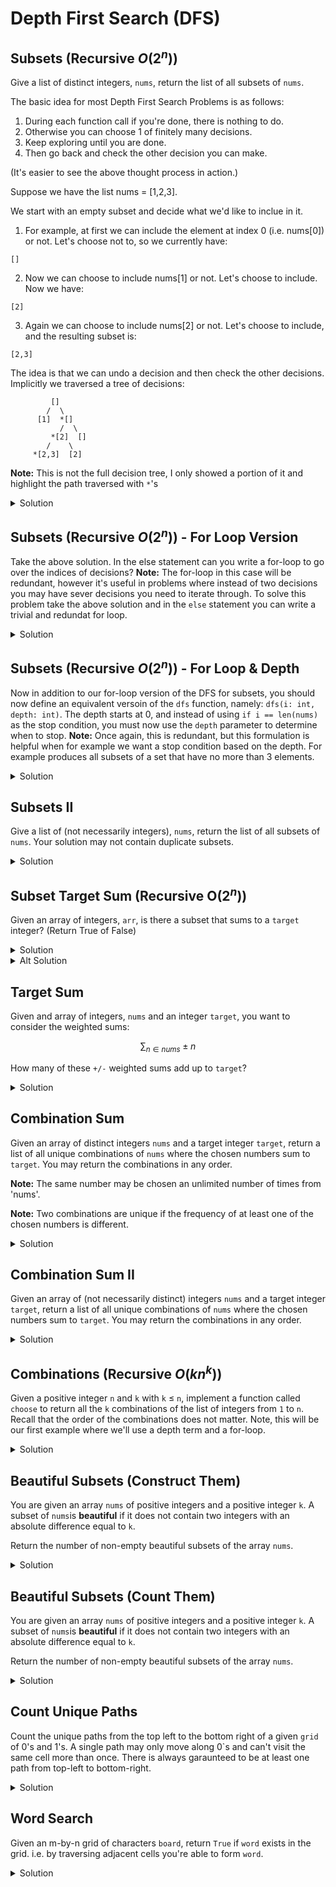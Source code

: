 # Depth First Search (DFS)

## Subsets (Recursive $O(2^n)$)

Give a list of distinct integers, `nums`, return the list of all subsets of `nums`.

The basic idea for most Depth First Search Problems is as follows:

1. During each function call if you're done, there is nothing to do.
2. Otherwise you can choose 1 of finitely many decisions.
3. Keep exploring until you are done. 
4. Then go back and check the other decision you can make.

(It's easier to see the above thought process in action.)

Suppose we have the list nums = [1,2,3].

We start with an empty subset and decide what we'd like to inclue in it.

1. For example, at first we can include the element at index 0 (i.e. nums[0]) or not. Let's choose not to, so we currently have:

```
[]
```

2. Now we can choose to include nums[1] or not. Let's choose to include. Now we have: 

```
[2]
```

3. Again we can choose to include nums[2] or not. Let's choose to include, and the resulting subset is:

```
[2,3]
```

The idea is that we can undo a decision and then check the other decisions.
Implicitly we traversed a tree of decisions:

```
         []
        /  \
      [1]  *[]
           /  \
         *[2]  []
        /    \
     *[2,3]  [2]
```
**Note:** This is not the full decision tree, I only showed a portion of it and 
highlight the path traversed with `*`'s

<details>
<summary>Solution</summary>

<pre><code class="language-python">
def subsets(nums: List[int]) -> List[List[int]]:
    res = [] # the result is going to be list of subsets
    subset = [] # a specific subset we'll construct

    dfs(i: int) -> None:
        ''' 
        At index i, we make a choice to add nums[i] to subset or not
        '''
        if i == len(nums): # if you reached the end of nums
            res.append(subset.copy())
            return
        else:              # you didn't exhause all your choices yet
            subset.append(nums[i])
            dfs(i+1)       # go to the next index: i+1

            # this gets called once dfs(i+1) returned. 
            # so undo adding nums[i]
            subset.pop() 

            # now we are on the path where we decided not to include nums[i]
            dfs(i+1) 
    dfs(0) # start the algorithm as index 0

    return res # dfs(0) has finished and res is populated with all the subsets of nums
print(subsets([1,2,3]))
</code></pre>
</details>

## Subsets (Recursive $O(2^n)$) - For Loop Version

Take the above solution. In the else statement can you write a for-loop to 
go over the indices of decisions? **Note:** The for-loop in this case will 
be redundant, however it's useful in problems where instead of two decisions 
you may have sever decisions you need to iterate through. To solve this problem take the above solution and in the `else` statement you can write 
a trivial and redundat for loop.

<details>
<summary>Solution</summary>

<pre><code class="language-python">
def subsets(nums: List[int]) -> List[List[int]]:
    res = []
    subset = []

    dfs(i: int) -> None:
        if i == len(nums):
            res.append(subset.copy())
            return
        else:
            for j in range(i+1, i+2):
                subset.append(nums[i])
                dfs(j)
                subset.pop() 
                dfs(j) 
    dfs(0)
    return res
print(subsets([1,2,3]))
</code></pre>
</details>

## Subsets (Recursive $O(2^n)$) - For Loop & Depth

Now in addition to our for-loop version of the DFS for subsets, you should 
now define an equivalent versoin of the `dfs` function, namely: `dfs(i: int, depth: int)`. The depth starts at 0, and instead of using `if i == len(nums)` 
as the stop condition, you must now use the `depth` parameter to determine 
when to stop. **Note:** Once again, this is redundant, but this formulation 
is helpful when for example we want a stop condition based on the depth. 
For example produces all subsets of a set that have no more than 3 elements.

<details>
<summary>Solution</summary>

<pre><code class="language-python">
def subsets(nums: List[int]) -> List[List[int]]:
    res = []
    subset = []
    dfs(i: int, depth: int) -> None:
        if depth == len(nums):
            res.append(subset.copy())
            return
        else:
            for j in range(i+1, i+2):
                subset.append(nums[i])
                dfs(j, depth+1)
                subset.pop() 
                dfs(j, depth+1) 
    dfs(0, 0)
    return res
print(subsets([1,2,3]))
</code></pre>
</details>

## Subsets II

Give a list of (not necessarily integers), `nums`, return the list of all subsets of `nums`.
Your solution may not contain duplicate subsets.

<details>
<summary>Solution</summary>

<pre><code class="language-python">
def subsets_no_dup(nums: List[int]) -> List[List[int]]:
    nums.sort()
    res = []
    tmp = []
    def dfs(i: int) -> None:
    if i == len(nums):
        if tmp not in res:
            res.append(tmp.copy())
            return
        else:
            return
    else:
        tmp.append(nums[i])
        dfs(i+1)
        tmp.pop()
        dfs(i+1)
    dfs(0)
    return res
</code></pre>
</details>



## Subset Target Sum (Recursive O($2^n$))

Given an array of integers, `arr`, is there a subset that sums to a `target` integer? (Return True of False)

<details>
<summary>Solution</summary>

<pre><code class="language-python">
def subset_sum(arr: List[int], target: int) -> bool:
    def dfs(i: int, curr_sum: int) -> bool:
        if i == len(arr):
            return curr_sum == target
        else:
            return dfs(i+1, curr_sum + arr[i]) or dfs(i+1, curr_sum)
    return dfs(0, 0)
print(subset_sum(arr=[2,5,6,9], target=9))
print(subset_sum(arr=[2,5], target=9))
</code></pre>
</details>

<details>
<summary>Alt Solution</summary>
Note that in the previous solution we had curr_sum which if we increment to 
the target we return True. A completely equivalent way of doing this is 
to pass in target and decrement and if we hit 0 we return True.
<pre><code class="language-python">
def subset_sum(arr: List[int], target: int) -> bool:
    def dfs(i: int, target: int) -> bool:
        if i == len(arr):
            return target == 0
        else:
            return dfs(i+1, target - arr[i]) or dfs(i+1, target)
    return dfs(0, target)
print(subset_sum(arr=[2,5,6,9], target=9))
print(subset_sum(arr=[2,5], target=9))
</code></pre>
</details>

## Target Sum

Given and array of integers, `nums` and an integer `target`, you want to consider the weighted 
sums:

 $$\sum_{n \in nums} \pm n$$

How many of these `+/-` weighted sums add up to `target`?

<details>
<summary>Solution</summary>
<pre><code class="language-python">
def target_sum(nums: List[int], target: int) -> int:
    count = [0]
    def dfs(i: int, cur_sum: int) -> None:
        if i == len(nums):
            if cur_sum == target:
                count[0] += 1
                return
        else:
            dfs(i+1, cur_sum + nums[i])
            dfs(i+1, cur_sum - nums[i])
    dfs(0,0)
    return count[0]
</code></pre>
</details>



## Combination Sum

Given an array of distinct integers `nums` and a target integer `target`, return a list of all 
unique combinations of `nums` where the chosen numbers sum to `target`. You may return the 
combinations in any order. 

**Note:** The same number may be chosen an unlimited number of times from 'nums'. 

**Note:** Two combinations are unique if the frequency of at least one of the chosen numbers is 
different.

<details>
<summary>Solution</summary>
<pre><code class="language-python">
def combination_sum(nums: List[int], target: int) -> List[List[int]]:
    res = []
    tmp = []
    def dfs(i: int, cur_sum: int) -> None:
        if cur_sum == target:
            res.append(tmp.copy())
            return
        if i == len(nums) or cur_sum > target:
            return
        tmp.append(nums[i])
        dfs(i, cur_sum + nums[i])
        tmp.pop()
        dfs(i+1, cur_sum)
    dfs(0,0)
    return res
print(combination_sum([2,3,6,7], 7))
</code></pre>
</details>

## Combination Sum II

Given an array of (not necessarily distinct) integers `nums` and a target integer `target`, return a list of all unique combinations of `nums` where the chosen numbers sum to `target`. You may return the combinations in any order.

<details>
<summary>Solution</summary>
<pre><code class="language-python">
def combination_sum(nums: List[int], target: int) -> List[List[int]]:
    nums.sort()
    res = []
    tmp = []
    def dfs(i: int, cur_sum: int) -> None:
        if cur_sum == target and tmp not in res:
            res.append(tmp.copy())
            return
        if i == len(nums) or cur_sum > target:
            return
        tmp.append(nums[i])
        dfs(i, cur_sum + nums[i])
        tmp.pop()
        dfs(i+1, cur_sum)
    dfs(0,0)
    return res
print(combination_sum([2,3,6,7], 7))
</code></pre>
</details>

## Combinations (Recursive $O(kn^k)$)

Given a positive integer `n` and `k` with `k` $\leq$ `n`, implement a function 
called `choose` to return all the `k` combinations of the list of integers from `1` to `n`. Recall that the order of the combinations does not matter. Note, this will be our first example where we'll use a depth term and a for-loop.

<details>
<summary>Solution</summary>
<pre><code class="language-python">
# The problem is equivalent to the subset problem if k = n.
# But if k is less than n, we need to limit the depth so that we construct
# subsets of size no larger than 
# But to ensure that the subsets have no less than k elements, we must run 
# a for-loop to keep adding elements to our set until we reach the desired 
# size, k.
def choose(n: int, k: int) -> List[List[int]]:
    ls = [i for i in range(1, n+1)]
    res = []
    tmp = []
    def dfs(i: int, depth: int) -> None:
        if depth == k:
            res.append(tmp.copy())
            return
        else:
            for j in range(i, n):
                # add an element
                tmp.append(ls[j])
                # call the function again, we still need to add elements
                dfs(j+1, depth+1)
                tmp.pop()
    dfs(0, 0)
    return res
print(choose(4,2))
</code></pre>
</details>

## Beautiful Subsets (Construct Them)
You are given an array `nums` of positive integers and a positive integer `k`. 
A subset of `nums`is **beautiful** if it does not contain two integers with an 
absolute difference equal to `k`. 

Return the number of non-empty beautiful subsets of the array `nums`.

<details>
<summary>Solution</summary>
<pre><code class="language-python">
def beautiful_subsets(nums: List[int], k: int) -> List[List[int]]:
    # helper function
    def absolute_check(arr: List[int], element: int, k: int) -> bool:
        for a in arr:
            if abs(a - element) == k:
                return False
        return True
    # The DFS
    res = []
    tmp = []
    def dfs(i: int):
        if i == len(nums):
            if tmp == []:
                return
            else:
                res.append(tmp.copy())
                return
        else:
            if absolute_check(tmp, nums[i], k):
                tmp.append(nums[i])
                dfs(i+1)
                tmp.pop()
                dfs(i+1)
            else:
                dfs(i+1)
    dfs(0)
    return res
</code></pre>
</details>

## Beautiful Subsets (Count Them)
You are given an array `nums` of positive integers and a positive integer `k`. 
A subset of `nums`is **beautiful** if it does not contain two integers with an 
absolute difference equal to `k`. 

Return the number of non-empty beautiful subsets of the array `nums`.

<details>
<summary>Solution</summary>
<pre><code class="language-python">
# TODO
def count_beautiful_subsets(nums: List[int], k: int) -> int:
    # helper function
    def absolute_check(arr: List[int], element: int, k: int):
        for a in arr:
            if abs(a - element) == k:
                return False
        return True
    # The DFS
    tmp = []
    cur_count = [0]
    def dfs(i: int) -> None:
        if i == len(nums):
            if tmp == []:
                return
            else:
                cur_count[0] += 1
                return
        else:
            if absolute_check(tmp, nums[i], k):
                tmp.append(nums[i])
                dfs(i+1)
                tmp.pop()
                dfs(i+1)
            else:
                dfs(i+1)
    dfs(0)
    return cur_count[0]
</code></pre>
</details>


## Count Unique Paths

Count the unique paths from the top left to the bottom right of a given `grid` of 0's and 1's. 
A single path may only move along 0`s and can't visit the same cell more than once. There is 
always garaunteed to be at least one path from top-left to bottom-right.

<details>
<summary>Solution</summary>
<pre><code class="language-python">

grid = [[0,0,0,0],
        [1,1,0,0],
        [0,0,0,1],
        [0,1,0,0]]

def count_paths(grid: List[List[int]]) -> int:

    #count = [0]
    ROWS, COLS = len(grid), len(grid[0])
    path = set()
    def dfs(r: int, c: int) -> int:
        if (min(r,c) < 1 or
            r >= ROWS or
            c >= COLS or
            (r,c) in path or
            grid[r][c] == 1
        ):
            return 0
     
        if (r,c) == (ROWS-1, COLS-1):
            return 1

       
        visit.add((r,c))
        count = 0
        count += dfs(r+1, c)
        count += dfs(r-1, c)
        count += dfs(r, c+1)
        count += dfs(r, c-1)
        
        visit.remove((r,c))
        return count

    return dfs(0,0)
print(count_paths(grid))

</code></pre>
</details>




## Word Search

Given an m-by-n grid of characters `board`, return `True` if `word` exists in the grid. 
i.e. by traversing adjacent cells you're able to form `word`.

<details>
<summary>Solution</summary>
<pre><code class="language-python">
def word_search(board: List[List[int]], word: str) -> bool:
    ROWS, COLS = len(board), len(board[0])
    path = set()
    def dfs(r: int, c: int, depth: int) -> bool:
        if depth == len(word): return True
        if (min(r,c) < 0 or 
            r >= ROWS or
            c >= COLS or
            (r, c) in path
        ):
            return False

        path.add((r,c))
        res = (dfs(r+1, c, depth+1) or
                dfs(r-1, c, depth+1) or 
                dfs(r, c+1, depth+1) or 
                dfs(r, c-1, depth+1) 
        )
        path.remove((r,c))
        return res
    
    for r in range(ROWS):
        for c in range(COLS):
            if dfs(r, c, 0)
                return True
    return False
</code></pre>
</details>










